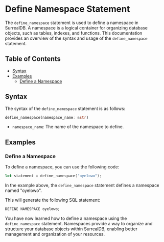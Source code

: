 # Define Namespace Statement

The `define_namespace` statement is used to define a namespace in SurrealDB. A namespace is a logical container for organizing database objects, such as tables, indexes, and functions. This documentation provides an overview of the syntax and usage of the `define_namespace` statement.

## Table of Contents

- [Syntax](#syntax)
- [Examples](#examples)
  - [Define a Namespace](#define-a-namespace)

## Syntax

The syntax of the `define_namespace` statement is as follows:

```rust
define_namespace(namespace_name: &str)
```

- `namespace_name`: The name of the namespace to define.

## Examples

### Define a Namespace

To define a namespace, you can use the following code:

```rust
let statement = define_namespace("oyelowo");
```

In the example above, the `define_namespace` statement defines a namespace named "oyelowo".

This will generate the following SQL statement:

```sql
DEFINE NAMESPACE oyelowo;
```

You have now learned how to define a namespace using the `define_namespace` statement.
Namespaces provide a way to organize and structure your database objects within SurrealDB,
enabling better management and organization of your resources.
